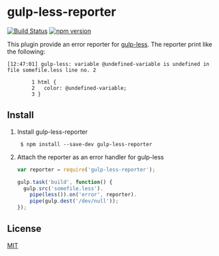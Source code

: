 gulp-less-reporter
==================

[![Build Status](https://travis-ci.org/Kuniwak/gulp-less-reporter.svg)](https://travis-ci.org/Kuniwak/gulp-less-reporter)
[![npm version](https://badge.fury.io/js/gulp-less-reporter.svg)](http://badge.fury.io/js/gulp-less-reporter)

This plugin provide an error reporter for [gulp-less](https://github.com/plus3network/gulp-less).
The reporter print like the following:

	[12:47:01] gulp-less: variable @undefined-variable is undefined in file somefile.less line no. 2
	
	        1 html {
	        2   color: @undefined-variable;
	        3 }


Install
-------

1. Install gulp-less-reporter

		$ npm install --save-dev gulp-less-reporter

2. Attach the reporter as an error handler for gulp-less

	```javascript
	var reporter = require('gulp-less-reporter');
	
	gulp.task('build', function() {
	  gulp.src('somefile.less').
	    pipe(less()).on('error', reporter).
	    pipe(gulp.dest('/dev/null'));
	});
	```


License
-------

[MIT](http://kuniwak.mit-license.org/)
